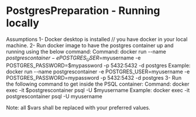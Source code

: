 # PostgresPreparation - Running locally


Assumptions 
1- Docker desktop is installed // you have docker in your local machine.
2- Run docker image to have the postgres container up and running using the below command:
Command: docker run --name $postgrescontainer -e POSTGRES_USER=$myusername -e POSTGRES_PASSWORD=$mypassword -p 5432:5432 -d postgres
Example: docker run --name postgrescontainer -e POSTGRES_USER=myusername -e POSTGRES_PASSWORD=mypassword -p 5432:5432 -d postgres
3- Run the following command to get inside the PSQL container:
Command: docker exec -it $postgrescontainer psql -U $myusername
Example: docker exec -it postgrescontainer psql -U myusername

Note: all $vars shall be replaced with your preferred values.

